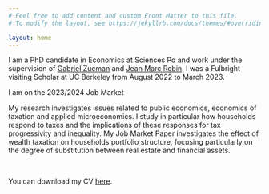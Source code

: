 ```yaml
---
# Feel free to add content and custom Front Matter to this file.
# To modify the layout, see https://jekyllrb.com/docs/themes/#overriding-theme-defaults

layout: home
---
```


I am a PhD candidate in Economics at Sciences Po and work under the supervision of [Gabriel Zucman](https://gabriel-zucman.eu/) and [Jean Marc Robin](https://sites.google.com/site/jmarcrobin/home?authuser=0). I was a Fulbright visiting Scholar at UC Berkeley from August 2022 to March 2023.
&nbsp;  

I am on the 2023/2024 Job Market 

My research investigates issues related to public economics, economics of taxation and applied microeconomics. I study in particular how households respond to taxes and the implications of these responses for tax progressivity and inequality. 
My Job Market Paper investigates the effect of wealth taxation on households portfolio structure, focusing particularly on the degree of substitution between real estate and financial assets. 

&nbsp;  

You can download my CV [here](/assets/CV2023.pdf).
